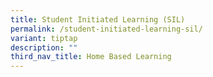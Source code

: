 ```yaml
---
title: Student Initiated Learning (SIL)
permalink: /student-initiated-learning-sil/
variant: tiptap
description: ""
third_nav_title: Home Based Learning
---
```

